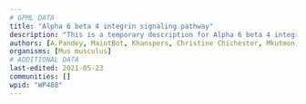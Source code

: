 ```yaml
---
# GPML DATA
title: "Alpha 6 beta 4 integrin signaling pathway"
description: "This is a temporary description for Alpha 6 beta 4 integrin signaling pathway"
authors: [A.Pandey, MaintBot, Khanspers, Christine Chichester, Mkutmon, Eweitz]
organisms: [Mus musculus]
# ADDITIONAL DATA
last-edited: 2021-05-23
communities: []
wpid: "WP488"
---
```

